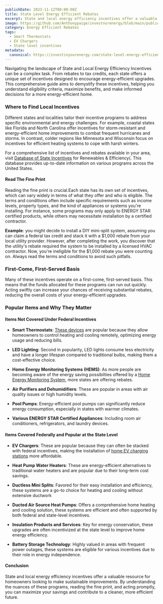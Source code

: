 ```yaml
---
publishDate: 2023-11-12T00:00:00Z
title: State Level Energy Efficient Rebates
excerpt: State and local energy efficiency incentives offer a valuable resource for homeowners looking to make sustainable improvements.
image: https://github.com/Anthonypaige/investnurenergy/blob/main/public/images/cover-art/EER-2-cover-art.png?raw=true
category: Energy Efficient Rebates
tags:
  - Smart Thermostats
  - EV Chargers
  - State level incentives
metadata:
  canonical: https://investinyourenergy.com/state-level-energy-efficient-rebates
---
```


Navigating the landscape of State and Local Energy Efficiency Incentives can be a complex task. From rebates to tax credits, each state offers a unique set of incentives designed to encourage energy-efficient upgrades. This comprehensive guide aims to demystify these incentives, helping you understand eligibility criteria, maximize benefits, and make informed decisions for a more energy-efficient home.

### **Where to Find Local Incentives**

Different states and localities tailor their incentive programs to address specific environmental and energy challenges. For example, coastal states like Florida and North Carolina offer incentives for storm-resistant and energy-efficient home improvements to combat frequent hurricanes and storms. In contrast, colder regions like Minnesota and Wisconsin focus on incentives for efficient heating systems to cope with harsh winters.

For a comprehensive list of incentives and rebates available in your area, visit [Database of State Incentives](https://www.dsireusa.org/) for Renewables & Efficiency(. This database provides up-to-date information on various programs across the United States.

#### **Read The Fine Print**

Reading the fine print is crucial.Each state has its own set of incentives, which can vary widely in terms of what they offer and who is eligible. The terms and conditions often include specific requirements such as income levels, property types, and the kind of appliances or systems you're installing. For instance, some programs may only apply to ENERGY STAR certified products, while others may necessitate installation by a certified contractor.

**Example**: you might decide to install a DIY mini-split system, assuming you can claim a federal tax credit and stack it with a $1,000 rebate from your local utility provider. However, after completing the work, you discover that the utility's rebate required the system to be installed by a licensed HVAC contractor. Now, you're ineligible for the $1,000 rebate you were counting on. Always read the terms and conditions to avoid such pitfalls.

### **First-Come, First-Served Basis**

Many of these incentives operate on a first-come, first-served basis. This means that the funds allocated for these programs can run out quickly. Acting swiftly can increase your chances of receiving substantial rebates, reducing the overall costs of your energy-efficient upgrades.

### **Popular Items and Why They Matter**

#### **Items Not Covered Under Federal Incentives**

- **Smart Thermostats**: [These devices](/Shopping/top-smart-thermostats) are popular because they allow homeowners to control heating and cooling remotely, optimizing energy usage and reducing bills.

- **LED Lighting**: Second in popularity, LED lights consume less electricity and have a longer lifespan compared to traditional bulbs, making them a cost-effective choice.

- **Home Energy Monitoring Systems (HEMS)**: As more people are becoming aware of the energy saving possibilties offered by a [Home Energy Monitoring System](guide-to-home-energy-monitoring), more states are offering rebates.

- **Air Purifiers and Dehumidifiers**: These are popular in areas with air quality issues or high humidity levels.

- **Pool Pumps**: Energy-efficient pool pumps can significantly reduce energy consumption, especially in states with warmer climates.

- **Various ENERGY STAR Certified Appliances**: Including room air conditioners, refrigerators, and laundry devices.

#### **Items Covered Federally and Popular at the State Level**

- **EV Chargers**: These are popular because they can often be stacked with federal incentives, making the installation of [home EV charging stations](/shopping/smart-ev-chargers) more affordable.

- **Heat Pump Water Heaters**: These are energy-efficient alternatives to traditional water heaters and are popular due to their long-term cost savings.

- **Ductless Mini Splits**: Favored for their easy installation and efficiency, these systems are a go-to choice for heating and cooling without extensive ductwork

- **Ducted Air Source Heat Pumps**: Offers a comprehensive home heating and cooling solution, these systems are efficient and often supported by both federal and state-level incentives.

- **Insulation Products and Services**: Key for energy conservation, these upgrades are often incentivized at the state level to improve home energy efficiency.

- **Battery Storage Technology**: Highly valued in areas with frequent power outages, these systems are eligible for various incentives due to their role in energy independence.

#### **Conclusion**

State and local energy efficiency incentives offer a valuable resource for homeowners looking to make sustainable improvements. By understanding the nuances of these programs, reading the fine print, and acting promptly, you can maximize your savings and contribute to a cleaner, more efficient future.

